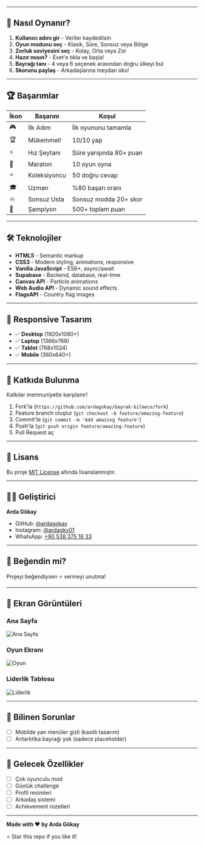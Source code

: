 
---

## 🎯 Nasıl Oynanır?

1. **Kullanıcı adını gir** - Veriler kaydedilsin
2. **Oyun modunu seç** - Klasik, Süre, Sonsuz veya Bölge
3. **Zorluk seviyesini seç** - Kolay, Orta veya Zor
4. **Hazır mısın?** - Evet'e tıkla ve başla!
5. **Bayrağı tanı** - 4 veya 6 seçenek arasından doğru ülkeyi bul
6. **Skorunu paylaş** - Arkadaşlarına meydan oku!

---

## 🏆 Başarımlar

| İkon | Başarım | Koşul |
|------|---------|-------|
| 🎮 | İlk Adım | İlk oyununu tamamla |
| 🏆 | Mükemmel! | 10/10 yap |
| ⚡ | Hız Şeytanı | Süre yarışında 80+ puan |
| 🏃 | Maraton | 10 oyun oyna |
| ⭐ | Koleksiyoncu | 50 doğru cevap |
| 🎓 | Uzman | %80 başarı oranı |
| ♾️ | Sonsuz Usta | Sonsuz modda 20+ skor |
| 👑 | Şampiyon | 500+ toplam puan |

---

## 🛠️ Teknolojiler

- **HTML5** - Semantic markup
- **CSS3** - Modern styling, animations, responsive
- **Vanilla JavaScript** - ES6+, async/await
- **Supabase** - Backend, database, real-time
- **Canvas API** - Particle animations
- **Web Audio API** - Dynamic sound effects
- **FlagsAPI** - Country flag images

---

## 📱 Responsive Tasarım

- ✅ **Desktop** (1920x1080+)
- ✅ **Laptop** (1366x768)
- ✅ **Tablet** (768x1024)
- ✅ **Mobile** (360x640+)

---

## 🤝 Katkıda Bulunma

Katkılar memnuniyetle karşılanır! 

1. Fork'la (`https://github.com/ardagokay/bayrak-bilmece/fork`)
2. Feature branch oluştur (`git checkout -b feature/amazing-feature`)
3. Commit'le (`git commit -m 'Add amazing feature'`)
4. Push'la (`git push origin feature/amazing-feature`)
5. Pull Request aç

---

## 📝 Lisans

Bu proje [MIT License](LICENSE) altında lisanslanmıştır.

---

## 👨‍💻 Geliştirici

**Arda Gökay**

- GitHub: [@ardagokay](https://github.com/ardagokay)
- Instagram: [@ardagky01](https://instagram.com/ardagky01)
- WhatsApp: [+90 538 375 16 33](https://wa.me/905383751633)

---

## 🌟 Beğendin mi?

Projeyi beğendiysen ⭐ vermeyi unutma!

---

## 📸 Ekran Görüntüleri

### Ana Sayfa
![Ana Sayfa](screenshots/home.png)

### Oyun Ekranı
![Oyun](screenshots/game.png)

### Liderlik Tablosu
![Liderlik](screenshots/leaderboard.png)

---

## 🐛 Bilinen Sorunlar

- [ ] Mobilde yan menüler gizli (kasıtlı tasarım)
- [ ] Antarktika bayrağı yok (sadece placeholder)

---

## 🔮 Gelecek Özellikler

- [ ] Çok oyunculu mod
- [ ] Günlük challenge
- [ ] Profil resimleri
- [ ] Arkadaş sistemi
- [ ] Achievement rozetleri

---

**Made with ❤️ by Arda Gökay**

⭐ Star this repo if you like it!
